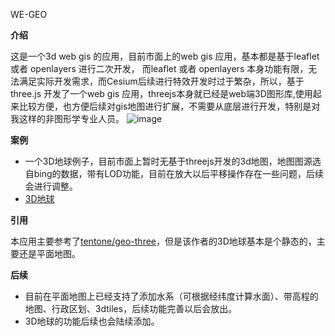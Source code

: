 WE-GEO


**介绍**

这是一个3d web gis 的应用，目前市面上的web gis 应用，基本都是基于leaflet 或者 openlayers 进行二次开发，
而leaflet 或者 openlayers 本身功能有限，无法满足实际开发需求，而Cesium后续进行特效开发时过于繁杂，所以，基于three.js 开发了一个web gis 应用，threejs本身就已经是web端3D图形库,使用起来比较方便，也方便后续对gis地图进行扩展，不需要从底层进行开发，特别是对我这样的非图形学专业人员。
![image](https://github.com/FengFengmomo/we-geo/assets/12838106/3db37ebe-7f33-414f-8dc5-2ed4bc538f50)


**案例**
* 一个3D地球例子，目前市面上暂时无基于threejs开发的3d地图，地图图源选自bing的数据，带有LOD功能，目前在放大以后平移操作存在一些问题，后续会进行调整。
* [3D地球](https://fengfengmomo.github.io/we-geo/examples/main.html)

**引用**

本应用主要参考了[tentone/geo-three](https://github.com/tentone/geo-three)，但是该作者的3D地球基本是个静态的，主要还是平面地图。

**后续**
* 目前在平面地图上已经支持了添加水系（可根据经纬度计算水面）、带高程的地图、行政区划、3dtiles，后续功能完善以后会放出。
* 3D地球的功能后续也会陆续添加。
